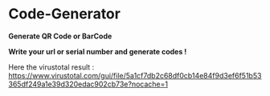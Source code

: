 # Code-Generator
**Generate QR Code or BarCode**

**Write your url or serial number and generate codes !**

Here the virustotal result : https://www.virustotal.com/gui/file/5a1cf7db2c68df0cb14e84f9d3ef6f51b53365df249a1e39d320edac902cb73e?nocache=1
